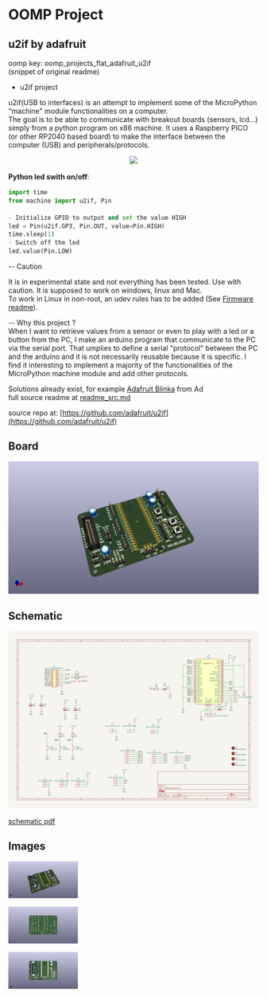 # OOMP Project  
## u2if  by adafruit  
  
oomp key: oomp_projects_flat_adafruit_u2if  
(snippet of original readme)  
  
- u2if project  
  
u2if(USB to interfaces) is an attempt to implement some of the MicroPython "machine" module functionalities on a computer.  
The goal is to be able to communicate with breakout boards (sensors, lcd...) simply from a python program on x86 machine. It uses a Raspberry PICO (or other RP2040 based board) to make the interface between the computer (USB) and peripherals/protocols.  
  
<p align="center"><img src="images/principle.png"/></p>  
  
**Python led swith on/off**:  
```python  
import time  
from machine import u2if, Pin  
  
- Initialize GPIO to output and set the value HIGH  
led = Pin(u2if.GP3, Pin.OUT, value=Pin.HIGH)  
time.sleep(1)  
- Switch off the led  
led.value(Pin.LOW)  
```  
  
-- Caution  
  
It is in experimental state and not everything has been tested. Use with caution. It is supposed to work on windows, linux and Mac.  
To work in Linux in non-root, an udev rules has to be added (See [Firmware readme](firmware/README.md)).  
  
  
-- Why this project ?  
When I want to retrieve values from a sensor or even to play with a led or a button from the PC, I make an arduino program that communicate to the PC via the serial port. That umplies to define a serial "protocol" between the PC and the arduino and it is not necessarily reusable because it is specific. I find it interesting to implement a majority of the functionalities of the MicroPython machine module and add other protocols.  
  
Solutions already exist, for example [Adafruit Blinka](https://github.com/adafruit/Adafruit_Blinka) from Ad  
  full source readme at [readme_src.md](readme_src.md)  
  
source repo at: [https://github.com/adafruit/u2if](https://github.com/adafruit/u2if)  
## Board  
  
[![working_3d.png](working_3d_600.png)](working_3d.png)  
## Schematic  
  
[![working_schematic.png](working_schematic_600.png)](working_schematic.png)  
  
[schematic pdf](working_schematic.pdf)  
## Images  
  
[![working_3d.png](working_3d_140.png)](working_3d.png)  
  
[![working_3d_back.png](working_3d_back_140.png)](working_3d_back.png)  
  
[![working_3d_front.png](working_3d_front_140.png)](working_3d_front.png)  

